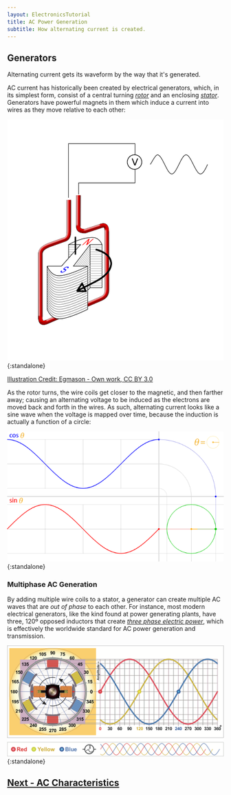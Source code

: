 ```yaml
---
layout: ElectronicsTutorial
title: AC Power Generation
subtitle: How alternating current is created.
---
```


## Generators

Alternating current gets its waveform by the way that it's generated.

AC current has historically been created by electrical generators, which, in its simplest form, consist of a central turning [_rotor_](https://en.wikipedia.org/wiki/Rotor_(electric)) and an enclosing [_stator_](https://en.wikipedia.org/wiki/Stator). Generators have powerful magnets in them which induce a current into wires as they move relative to each other:

![](../Alternator.svg){:standalone}

[Illustration Credit: Egmason - Own work, CC BY 3.0](https://commons.wikimedia.org/w/index.php?curid=10250453)

As the rotor turns, the wire coils get closer to the magnetic, and then farther away; causing an alternating voltage to be induced as the electrons are moved back and forth in the wires. As such, alternating current looks like a sine wave when the voltage is mapped over time, because the induction is actually a function of a circle:

![](../Circle_cos_sin.gif){:standalone}

### Multiphase AC Generation

By adding multiple wire coils to a stator, a generator can create multiple AC waves that are _out of phase_ to each other. For instance, most modern electrical generators, like the kind found at power generating plants, have three, 120º opposed inductors that create [_three phase electric power_](https://en.wikipedia.org/wiki/Three-phase_electric_power), which is effectively the worldwide standard for AC power generation and transmission.

![](../Three_Phase_Generator.svg){:standalone}

## [Next - AC Characteristics](../AC_Characteristics)
